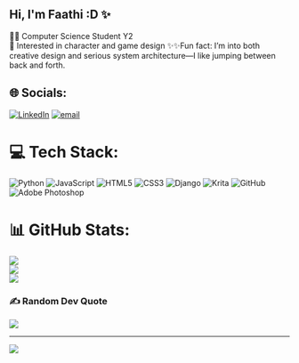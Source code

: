 ## Hi, I'm Faathi :D ✨

🧙‍♀️ Computer Science Student Y2 <br/>
🦾 Interested in character and game design
✨✨Fun fact: I’m into both creative design and serious system architecture—I like jumping between back and forth.<br/>


## 🌐 Socials:
[![LinkedIn](https://img.shields.io/badge/LinkedIn-%230077B5.svg?logo=linkedin&logoColor=white)](https://linkedin.com/in/fathimath-ahmd) [![email](https://img.shields.io/badge/Email-D14836?logo=gmail&logoColor=white)](mailto:fathimath.0703@gmail.com) 

# 💻 Tech Stack:
![Python](https://img.shields.io/badge/python-3670A0?style=for-the-badge&logo=python&logoColor=ffdd54) ![JavaScript](https://img.shields.io/badge/javascript-%23323330.svg?style=for-the-badge&logo=javascript&logoColor=%23F7DF1E) ![HTML5](https://img.shields.io/badge/html5-%23E34F26.svg?style=for-the-badge&logo=html5&logoColor=white) ![CSS3](https://img.shields.io/badge/css3-%231572B6.svg?style=for-the-badge&logo=css3&logoColor=white) ![Django](https://img.shields.io/badge/django-%23092E20.svg?style=for-the-badge&logo=django&logoColor=white) ![Krita](https://img.shields.io/badge/Krita-203759?style=for-the-badge&logo=krita&logoColor=EEF37B) ![GitHub](https://img.shields.io/badge/github-%23121011.svg?style=for-the-badge&logo=github&logoColor=white) ![Adobe Photoshop](https://img.shields.io/badge/adobe%20photoshop-%2331A8FF.svg?style=for-the-badge&logo=adobe%20photoshop&logoColor=white)
# 📊 GitHub Stats:
![](https://github-readme-stats.vercel.app/api?username=faathi-707&theme=dark&hide_border=false&include_all_commits=true&count_private=false)<br/>
![](https://nirzak-streak-stats.vercel.app/?user=faathi-707&theme=dark&hide_border=false)<br/>
![](https://github-readme-stats.vercel.app/api/top-langs/?username=faathi-707&theme=dark&hide_border=false&include_all_commits=true&count_private=false&layout=compact)

### ✍️ Random Dev Quote
![](https://quotes-github-readme.vercel.app/api?type=horizontal&theme=radical)

---
[![](https://visitcount.itsvg.in/api?id=faathi-707&icon=0&color=0)](https://visitcount.itsvg.in)

<!-- Proudly created with GPRM ( https://gprm.itsvg.in ) -->
